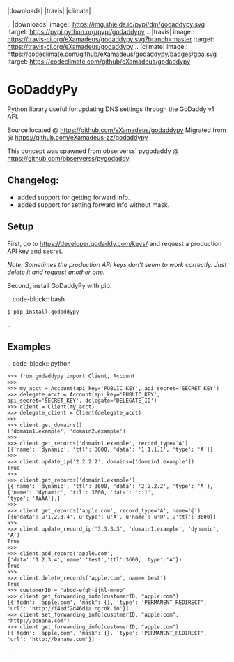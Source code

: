 |downloads| |travis| |climate|

.. |downloads| image:: https://img.shields.io/pypi/dm/godaddypy.svg
    :target: https://pypi.python.org/pypi/godaddypy
.. |travis| image:: https://travis-ci.org/eXamadeus/godaddypy.svg?branch=master
    :target: https://travis-ci.org/eXamadeus/godaddypy
.. |climate| image:: https://codeclimate.com/github/eXamadeus/godaddypy/badges/gpa.svg
    :target: https://codeclimate.com/github/eXamadeus/godaddypy

GoDaddyPy
==========
Python library useful for updating DNS settings through the GoDaddy v1 API.

Source located @ https://github.com/eXamadeus/godaddypy
Migrated from @ https://github.com/eXamadeus-zz/godaddypy

This concept was spawned from observerss' pygodaddy @ https://github.com/observerss/pygodaddy.


Changelog:
-----------
* added support for getting forward info.
* added support for setting forward info without mask.


Setup
--------

First, go to https://developer.godaddy.com/keys/ and request a production API key and secret.

*Note: Sometimes the production API keys don't seem to work correctly.  Just delete it and request another one.*

Second, install GoDaddyPy with pip.

.. code-block:: bash

    $ pip install godaddypy

..

Examples
--------

.. code-block:: python

    >>> from godaddypy import Client, Account
    >>>
    >>> my_acct = Account(api_key='PUBLIC_KEY', api_secret='SECRET_KEY')
    >>> delegate_acct = Account(api_key='PUBLIC_KEY', api_secret='SECRET_KEY', delegate='DELEGATE_ID')
    >>> client = Client(my_acct)
    >>> delegate_client = Client(delegate_acct)
    >>>
    >>> client.get_domains()
    ['domain1.example', 'domain2.example']
    >>>
    >>> client.get_records('domain1.example', record_type='A')
    [{'name': 'dynamic', 'ttl': 3600, 'data': '1.1.1.1', 'type': 'A'}]
    >>>
    >>> client.update_ip('2.2.2.2', domains=['domain1.example'])
    True
    >>>
    >>> client.get_records('domain1.example')
    [{'name': 'dynamic', 'ttl': 3600, 'data': '2.2.2.2', 'type': 'A'}, {'name': 'dynamic', 'ttl': 3600, 'data': '::1',
    'type': 'AAAA'},]
    >>>
    >>> client.get_records('apple.com', record_type='A', name='@')
    [{u'data': u'1.2.3.4', u'type': u'A', u'name': u'@', u'ttl': 3600}]
    >>>
    >>> client.update_record_ip('3.3.3.3', 'domain1.example', 'dynamic', 'A')
    True
    >>>
    >>> client.add_record('apple.com', {'data':'1.2.3.4','name':'test','ttl':3600, 'type':'A'})
    True
    >>>
    >>> client.delete_records('apple.com', name='test')
    True
    >>> customerID = "abcd-efgh-ijkl-mnop"
    >>> client.get_forwarding_info(customerID, "apple.com")
    [{'fqdn': 'apple.com', 'mask': {}, 'type': 'PERMANENT_REDIRECT', 'url': 'http://f4edf2d46d1a.ngrok.io'}]
    >>> client.set_forwarding_info(cusotmerID, "apple.com", "http://banana.com")
    >>> client.get_forwarding_info(customerID, "apple.com")
    [{'fqdn': 'apple.com', 'mask': {}, 'type': 'PERMANENT_REDIRECT', 'url': 'http://banana.com'}]
..
